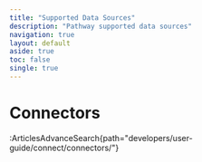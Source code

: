 ```yaml
---
title: "Supported Data Sources"
description: "Pathway supported data sources"
navigation: true
layout: default
aside: true
toc: false
single: true
---
```


# Connectors

:ArticlesAdvanceSearch{path="developers/user-guide/connect/connectors/"}
